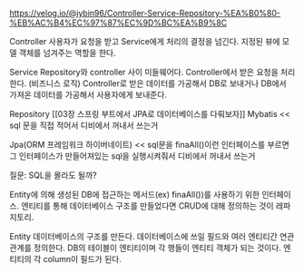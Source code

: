 https://velog.io/@jybin96/Controller-Service-Repository-%EA%B0%80-%EB%AC%B4%EC%97%87%EC%9D%BC%EA%B9%8C

Controller
사용자가 요청을 받고 Service에게 처리의 결정을 넘긴다.
지정된 뷰에 모델 객체를 넘겨주는 역할을 한다.

Service
Repository와 controller 사이 미들웨어다.
Controller에서 받은 요청을 처리한다. (비즈니스 로직)
Controller로 받은 데이터를 가공해서 DB로 보내거나 DB에서 가져온 데이터를 가공해서 사용자에게 보내준다.

Repository
[[03장 스프링 부트에서 JPA로 데이터베이스를 다뤄보자]]
Mybatis << sql 문을 직접 적어서 디비에서 꺼내서 쓰는거

Jpa(ORM 프레임워크 하이버네이트) << sql문을 finaAll()이런 인터페이스를 부르면 그 인터페이스가 만들어져있는 sql을 실행시켜줘서 디비에서 꺼내서 쓰는거

질문: SQL을 몰라도 될까?

Entity에 의해 생성된 DB에 접근하는 메서드(ex) finaAll())를 사용하기 위한 인터페이스. 
엔티티를 통해 데이터베이스 구조를 만들었다면 CRUD에 대해 정의하는 것이 레파지토리.

Entity
데이터베이스의 구조를 만든다.
데이터베이스에 쓰일 필드와 여러 엔티티간 연관관계를 정의한다. 
DB의 테이블이 엔티티이며 각 행들이 엔티티 객체가 되는 것이다. 
엔티티의 각 column이 필드가 된다.